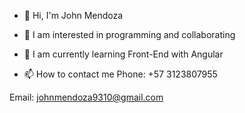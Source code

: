 
- 👋 Hi, I'm John Mendoza
- 👀 I am interested in programming and collaborating
- 🌱 I am currently learning Front-End with Angular

- 📫 How to contact me
Phone: +57 3123807955

Email: johnmendoza9310@gmail.com


<!---
johnmendoza9310/johnmendoza9310 is a ✨ special ✨ repository because its `README.md` (this file) appears on your GitHub profile.
You can click the Preview link to take a look at your changes.
--->
